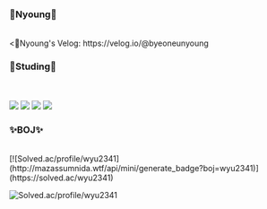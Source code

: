 <h3><b>🐣Nyoung🐣</b></h3>
<br/>
  <🍎Nyoung's Velog: https://velog.io/@byeoneunyoung


<h3>📒Studing📒</h3><br/><br/>
<img src="https://img.shields.io/badge/C++-0067A3?style=flat-square&logo=C++&logoColor=white"/>
<img src="https://img.shields.io/badge/Spring-81C147?style=flat-square&logo=Spring&logoColor=white"/>
<img src="https://img.shields.io/badge/Java-FF0000?style=flat-square&logo=Java&logoColor=white"/>
<img src="https://img.shields.io/badge/Python-FFCA28?style=flat-square&logo=Python&logoColor=white"/>


<h3>✨BOJ✨</h3>
  <br/>
[![Solved.ac/profile/wyu2341](http://mazassumnida.wtf/api/mini/generate_badge?boj=wyu2341)](https://solved.ac/wyu2341)

![Solved.ac/profile/wyu2341](http://mazandi.herokuapp.com/api?handle=wyu2341&theme=warm)
